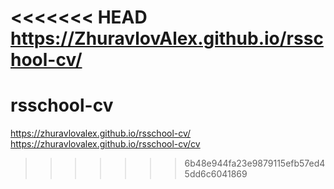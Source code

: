 <<<<<<< HEAD
https://ZhuravlovAlex.github.io/rsschool-cv/
=======
# rsschool-cv
https://zhuravlovalex.github.io/rsschool-cv/
https://zhuravlovalex.github.io/rsschool-cv/cv
>>>>>>> 6b48e944fa23e9879115efb57ed45dd6c6041869
